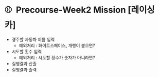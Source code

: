 # ⚾&nbsp;&nbsp;Precourse-Week2 Mission **[레이싱 카]**

- 경주할 자동차 이름 입력
  - 예외처리 : 화이트스페이스, 개행이 붙으면?
- 시도할 횟수 입력
  - 예외처리 : 시도할 횟수가 숫자가 아니라면?
- 실행결과 산출
- 실행결과 출력
